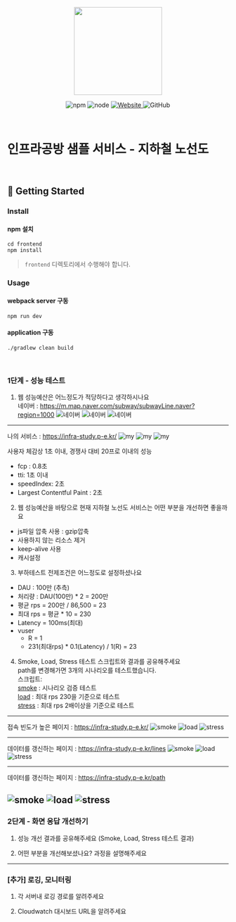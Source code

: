 <p align="center">
    <img width="200px;" src="https://raw.githubusercontent.com/woowacourse/atdd-subway-admin-frontend/master/images/main_logo.png"/>
</p>
<p align="center">
  <img alt="npm" src="https://img.shields.io/badge/npm-%3E%3D%205.5.0-blue">
  <img alt="node" src="https://img.shields.io/badge/node-%3E%3D%209.3.0-blue">
  <a href="https://edu.nextstep.camp/c/R89PYi5H" alt="nextstep atdd">
    <img alt="Website" src="https://img.shields.io/website?url=https%3A%2F%2Fedu.nextstep.camp%2Fc%2FR89PYi5H">
  </a>
  <img alt="GitHub" src="https://img.shields.io/github/license/next-step/atdd-subway-service">
</p>

<br>

# 인프라공방 샘플 서비스 - 지하철 노선도

<br>

## 🚀 Getting Started

### Install
#### npm 설치
```
cd frontend
npm install
```
> `frontend` 디렉토리에서 수행해야 합니다.

### Usage
#### webpack server 구동
```
npm run dev
```
#### application 구동
```
./gradlew clean build
```
<br>


### 1단계 - 성능 테스트
1. 웹 성능예산은 어느정도가 적당하다고 생각하시나요
<br>네이버 : https://m.map.naver.com/subway/subwayLine.naver?region=1000
![네이버](./images/naver_metric.png)
![네이버](./images/naver_optimaztion.png)
![네이버](./images/naver_page_test.png)

----------
나의 서비스 : https://infra-study.p-e.kr/
![my](./images/my_metric.png)
![my](./images/my_optimization.png)
![my](./images/my_page_test.png)


사용자 체감상 1초 이내, 경쟁사 대비 20프로 이내의 성능
* fcp : 0.8초
* tti: 1초 이내
* speedIndex: 2초
* Largest Contentful Paint : 2초


2. 웹 성능예산을 바탕으로 현재 지하철 노선도 서비스는 어떤 부분을 개선하면 좋을까요 
* js파일 압축 사용 : gzip압축 
* 사용하지 않는 리소스 제거 
* keep-alive 사용
* 캐시설정

3. 부하테스트 전제조건은 어느정도로 설정하셨나요
* DAU : 100만  (추측)
* 처리량 : DAU(100만) * 2  = 200만
* 평균 rps = 200만 / 86,500  = 23
* 최대 rps = 평균 * 10 = 230
* Latency = 100ms(최대)
* vuser 
    * R = 1 
    * 231(최대rps) * 0.1(Latency) / 1(R) = 23 
  
4. Smoke, Load, Stress 테스트 스크립트와 결과를 공유해주세요
<br> path를 변경해가면 3개의 시나리오를 테스트했습니다.
<br>스크립트: 
<br>[smoke](k6/smoke.js) : 시나리오 검증 테스트
<br>[load](k6/load.js) : 최대 rps 230을 기준으로 테스트 
<br>[stress](k6/stress.js) : 최대 rps 2배이상을 기준으로 테스트

-------
접속 빈도가 높은 페이지 : https://infra-study.p-e.kr/
![smoke](./images/1_smoke_test.png)
![load](./images/1_load_test.png)
![stress](./images/1_stress_test.png)

-------
데이터를 갱신하는 페이지 : https://infra-study.p-e.kr/lines
![smoke](./images/2_smoke_test.png)
![load](./images/2_load_test.png)
![stress](./images/2_stress_test.png)

-------
데이터를 갱신하는 페이지 : https://infra-study.p-e.kr/path

![smoke](./images/3_smoke_test.png)
![load](./images/3_load_test.png)
![stress](./images/3_stress_test.png)
---

### 2단계 - 화면 응답 개선하기
1. 성능 개선 결과를 공유해주세요 (Smoke, Load, Stress 테스트 결과)

2. 어떤 부분을 개선해보셨나요? 과정을 설명해주세요

---

### [추가] 로깅, 모니터링
1. 각 서버내 로깅 경로를 알려주세요

2. Cloudwatch 대시보드 URL을 알려주세요
